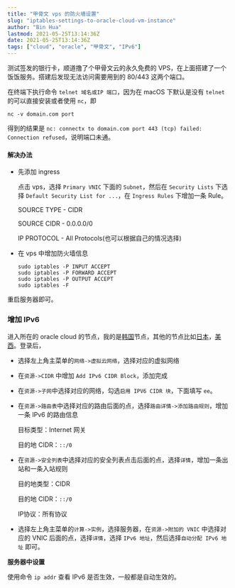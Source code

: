 ```yaml
---
title: "甲骨文 vps 的防火墙设置"
slug: "iptables-settings-to-oracle-cloud-vm-instance"
author: "Bin Hua"
lastmod: 2021-05-25T13:14:36Z
date: 2021-05-25T13:14:36Z
tags: ["cloud", "oracle", "甲骨文", "IPv6"]
---
```


测试签发的银行卡，顺道撸了个甲骨文云的永久免费的 VPS，在上面搭建了一个饭饭服务。搭建后发现无法访问需要用到的 80/443 这两个端口。

在终端下执行命令 `telnet 域名或IP 端口`，因为在 macOS 下默认是没有 `telnet` 的可以直接安装或者使用 `nc`，即

```
nc -v domain.com port
```

得到的结果是 `nc: connectx to domain.com port 443 (tcp) failed: Connection refused`，说明端口未通。

#### 解决办法

- 先添加 ingress

    点击 vps，选择 `Primary VNIC` 下面的 `Subnet`，然后在 `Security Lists` 下选择 `Default Security List for ...`，在 `Ingress Rules` 下增加一条 Rule。

    SOURCE TYPE \- CIDR

    SOURCE CIDR \- 0.0.0.0/0

    IP PROTOCOL \- All Protocols(也可以根据自己的情况选择)

- 在 vps 中增加防火墙信息

    ```
    sudo iptables -P INPUT ACCEPT
    sudo iptables -P FORWARD ACCEPT
    sudo iptables -P OUTPUT ACCEPT
    sudo iptables -F
    ```

重启服务器即可。

### 增加 IPv6

进入所在的 oracle cloud 的节点，我的是[韩国](https://console.ap-seoul-1.oraclecloud.com)节点，其他的节点比如[日本](https://console.ap-tokyo-1.oraclecloud.com)，[美西](https://console.us-phoenix-1.oraclecloud.com)。登录后，

- 选择左上角主菜单的`网络->虚拟云网络`，选择对应的虚拟网络

- 在`资源->CIDR` 中增加 `Add IPv6 CIDR Block`，添加完成

- 在`资源->子网`中选择对应的网络，勾选`启用 IPV6 CIDR 块`，下面填写 `ee`。

- 在`资源->路由表`中选择对应的路由后面的点，选择`路由详情->添加路由规则`，增加一条 IPv6 的路由信息

  目标类型：Internet 网关
  
  目的地 CIDR：`::/0`
  
- 在`资源->安全列表`中选择对应的安全列表点击后面的点，选择`详情`，增加一条出站和一条入站规则

  目的地类型：CIDR

  目的地 CIDR：`::/0`

  IP协议：所有协议

- 选择左上角主菜单的`计算->实例`，选择服务器，在`资源->附加的 VNIC` 中选择对应的 VNIC 后面的点，选择`详情`，选择 `IPv6 地址`，然后选择`自动分配 IPv6 地址` 即可。

**服务器中设置**

使用命令 `ip addr` 查看 IPv6 是否生效，一般都是自动生效的。
